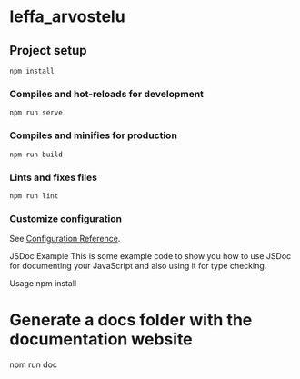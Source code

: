 # leffa_arvostelu

## Project setup
```
npm install
```

### Compiles and hot-reloads for development
```
npm run serve
```

### Compiles and minifies for production
```
npm run build
```

### Lints and fixes files
```
npm run lint
```

### Customize configuration
See [Configuration Reference](https://cli.vuejs.org/config/).

JSDoc Example
This is some example code to show you how to use JSDoc for documenting your JavaScript and also using it for type checking.

Usage
npm install
# Generate a docs folder with the documentation website
npm run doc
